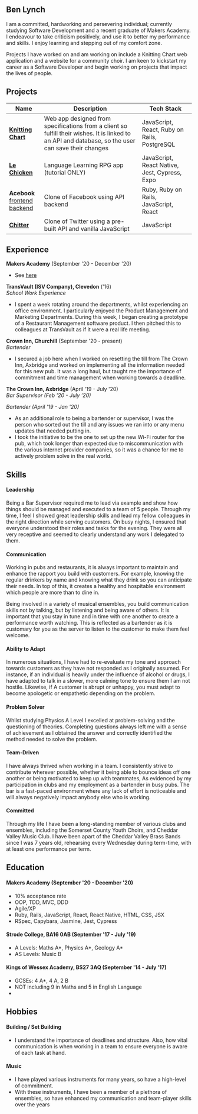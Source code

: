 ## Ben Lynch

I am a committed, hardworking and persevering individual; currently studying Software Development and a recent graduate of Makers Academy. I endeavour to take criticism positively, and use it to better my performance and skills. I enjoy learning and stepping out of my comfort zone.

Projects I have worked on and am working on include a Knitting Chart web application and a website for a community choir. I am keen to kickstart my career as a Software Developer and begin working on projects that impact the lives of people. 

## Projects

| Name                         | Description       | Tech Stack        |
| ---------------------------- | ----------------- | ----------------- |
| [**Knitting Chart**](https://knitting-chart.vercel.app/) | Web app designed from specifications from a client so fulfill their wishes. It is linked to an API and database, so the user can save their changes | JavaScript, React, Ruby on Rails, PostgreSQL |
| [**Le Chicken**](https://github.com/benlynch1931/Le-Chicken) | Language Learning RPG app (tutorial ONLY) | JavaScript, React Native, Jest, Cypress, Expo |
| **Acebook** <br>[frontend](https://github.com/benlynch1931/Acebook_frontend) [backend](https://github.com/benlynch1931/acebook-quixotic) | Clone of Facebook using API backend | Ruby, Ruby on Rails, JavaScript, React |
| [**Chitter**](https://github.com/benlynch1931/chitter-frontend-app) | Clone of Twitter using a pre-built API and vanilla JavaScript | JavaScript |


## Experience

**Makers Academy** (September '20 - December '20)

- See [here](#Education)

**TransVault (ISV Company), Clevedon** ('16)  
_School Work Experience_

- I spent a week rotating around the departments, whilst experiencing an office environment. I particularly enjoyed the Product Management and Marketing Departments. During this week, I began creating a prototype of a Restaurant Management software product. I then pitched this to colleagues at TransVault as if it were a real life meeting.

**Crown Inn, Churchill** (September '20 - present)  
_Bartender_

- I secured a job here when I worked on resetting the till from The Crown Inn, Axbridge and worked on implementing all the information needed for this new pub. It was a long haul, but taught me the importance of commitment and time management when working towards a deadline.

**The Crown Inn, Axbridge** (April '19 - July '20)  
_Bar Supervisor (Feb '20 - July '20)_

_Bartender (April '19 - Jan '20)_

- As an additional role to being a bartender or supervisor, I was the person who sorted out the till and any issues we ran into or any menu updates that needed putting in.
- I took the initiative to be the one to set up the new Wi-Fi router for the pub, which took longer than expected due to miscommunication with the various internet provider companies, so it was a chance for me to actively problem solve in the real world.

## Skills


#### Leadership

Being a Bar Supervisor required me to lead via example and show how things should be managed and executed to a team of 5 people. Through my time, I feel I showed great leadership skills and lead my fellow colleagues in the right direction while serving customers. On busy nights, I ensured that everyone understood their roles and tasks for the evening. They were all very receptive and seemed to clearly understand any work I delegated to them.


#### Communication

Working in pubs and restaurants, it is always important to maintain and enhance the rapport you build with customers. For example, knowing the regular drinkers by name and knowing what they drink so you can anticipate their needs. In top of this, it creates a healthy and hospitable environment which people are more than to dine in.

Being involved in a variety of musical ensembles, you build communication skills not by talking, but by listening and being aware of others. It is important that you stay in tune and in time with one another to create a performance worth watching. This is reflected as a bartender as it is customary for you as the server to listen to the customer to make them feel welcome. 


#### Ability to Adapt

In numerous situations, I have had to re-evaluate my tone and approach towards customers as they have not responded as I originally assumed. For instance, if an individual is heavily under the influence of alcohol or drugs, I have adapted to talk in a slower, more calming tone to ensure them I am not hostile. Likewise, if A customer is abrupt or unhappy, you must adapt to become apologetic or empathetic depending on the problem.


#### Problem Solver

Whilst studying Physics A Level I excelled at problem-solving and the questioning of theories. Completing questions always left me with a sense of achievement as I obtained the answer and correctly identified the method needed to solve the problem.

#### Team-Driven

I have always thrived when working in a team. I consistently strive to contribute wherever possible, whether it being able to bounce ideas off one another or being motivated to keep up with teammates, As evidenced by my participation in clubs and my employment as a bartender in busy pubs. The bar is a fast-paced environment where any lack of effort is noticeable and will always negatively impact anybody else who is working.

#### Committed

Through my life I have been a long-standing member of various clubs and ensembles, including the Somerset County Youth Choirs, and Cheddar Valley Music Club. I have been apart of the Cheddar Valley Brass Bands since I was 7 years old, rehearsing every Wednesday during term-time, with at least one performance per term.




## <a name='Education'>Education</a>

#### <a name='Makers'>Makers Academy (September '20 - December '20)</a>


- 10% acceptance rate
- OOP, TDD, MVC, DDD
- Agile/XP
- Ruby, Rails, JavaScript, React, React Native, HTML, CSS, JSX
- RSpec, Capybara, Jasmine, Jest, Cypress

#### Strode College, BA16 0AB (September '17 - July '19)

- A Levels: Maths A\*, Physics A\*, Geology A\*
- AS Levels: Music B

#### Kings of Wessex Academy, BS27 3AQ (September '14 - July '17)

- GCSEs: 4 A*, 4 A, 2 B
- NOT including 9 in Maths and 5 in English Language
-

## Hobbies

#### Building / Set Building

- I understand the importance of deadlines and structure. Also, how vital communication is when working in a team to ensure everyone is aware of each task at hand.

#### Music

- I have played various instruments for many years, so have a high-level of commitment.
- With these instruments, I have been a member of a plethora of ensembles, so have enhanced my communication and team-player skills over the years
